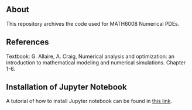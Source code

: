 ## About

This repository archives the code used for MATH6008 Numerical PDEs.

## References

Textbook: G. Allaire, A. Craig, Numerical analysis and optimization: an introduction to mathematical modeling and numerical simulations. Chapter 1-6.

## Installation of Jupyter Notebook

A tutorial of how to install Jupyter notebook can be found in [this link](https://docs.jupyter.org/en/latest/install/notebook-classic.html).